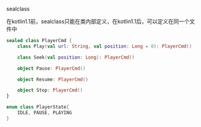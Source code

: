 sealclass

在kotlin1.1前，sealclass只能在类内部定义，在kotlin1.1后，可以定义在同一个文件中

```kotlin
sealed class PlayerCmd {
    class Play(val url: String, val position: Long = 0): PlayerCmd()

    class Seek(val position: Long): PlayerCmd()

    object Pause: PlayerCmd()

    object Resume: PlayerCmd()

    object Stop: PlayerCmd()
}

enum class PlayerState{
    IDLE, PAUSE, PLAYING
}
```

